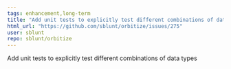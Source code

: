 ```yaml
---
tags: enhancement,long-term
title: "Add unit tests to explicitly test different combinations of data types"
html_url: "https://github.com/sblunt/orbitize/issues/275"
user: sblunt
repo: sblunt/orbitize
---
```


Add unit tests to explicitly test different combinations of data types